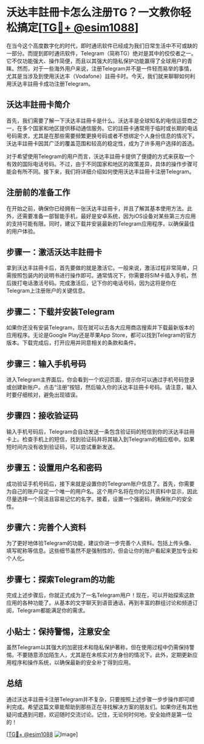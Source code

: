 # 沃达丰註冊卡怎么注册TG？一文教你轻松搞定[[TG💪+ @esim1088](https://t.me/s/esim1088)]

在当今这个高度数字化的时代，即时通讯软件已经成为我们日常生活中不可或缺的一部分。而提到即时通讯软件，Telegram（简称TG）绝对是其中的佼佼者之一。它不仅功能强大、操作简便，而且以其强大的隐私保护功能赢得了全球用户的青睐。然而，对于一些海外用户来说，注册Telegram并不是一件轻而易举的事情，尤其是当涉及到使用沃达丰（Vodafone）註冊卡时。今天，我们就来聊聊如何利用沃达丰註冊卡成功注册Telegram。

## 沃达丰註冊卡简介

首先，我们需要了解一下沃达丰註冊卡是什么。沃达丰是全球知名的电信运营商之一，在多个国家和地区提供移动通信服务。它的註冊卡通常用于临时或长期的电话号码需求，尤其是在那些需要频繁更换号码或者不想绑定个人身份信息的情况下。沃达丰註冊卡因其广泛的覆盖范围和较高的稳定性，成为了许多用户选择的首选。

对于希望使用Telegram的用户而言，沃达丰註冊卡提供了便捷的方式来获取一个有效的国际电话号码。不过，由于不同国家和地区的政策差异，具体的操作步骤可能会有所不同。接下来，我们将详细介绍如何使用沃达丰註冊卡注册Telegram。

## 注册前的准备工作

在开始之前，确保你已经拥有一张沃达丰註冊卡，并且了解其基本使用方法。此外，还需要准备一部智能手机，最好是安卓系统，因为iOS设备对某些第三方应用的支持可能有限。同时，建议下载并安装最新的Telegram应用程序，以确保最佳的用户体验。

## 步骤一：激活沃达丰註冊卡

拿到沃达丰註冊卡后，首先要做的就是激活它。一般来说，激活过程非常简单，只需按照包装内的说明书进行操作即可。通常情况下，你需要将SIM卡插入手机，然后拨打电话激活号码。完成激活后，记下你的电话号码，因为这将是你在Telegram上注册账户的关键信息。

## 步骤二：下载并安装Telegram

如果你还没有安装Telegram，现在就可以去各大应用商店搜索并下载最新版本的应用程序。无论是Google Play还是苹果App Store，都可以找到Telegram的官方版本。下载完成后，打开应用并同意相关的条款和条件。

## 步骤三：输入手机号码

进入Telegram主界面后，你会看到一个欢迎页面，提示你可以通过手机号码登录或创建新账户。点击“注册”按钮，然后输入你的沃达丰註冊卡号码。请注意，输入时要仔细核对，避免出现错误。

## 步骤四：接收验证码

输入手机号码后，Telegram会自动发送一条包含验证码的短信到你的沃达丰註冊卡上。检查手机上的短信，找到验证码并将其输入到Telegram的相应框中。如果短时间内没有收到验证码，可以尝试重新发送。

## 步骤五：设置用户名和密码

成功验证手机号码后，接下来就是设置你的Telegram账户信息了。首先，你需要为自己的账户设定一个唯一的用户名。这个用户名将在你的公共资料中显示，因此尽量选择一个简洁且容易记忆的名字。接着，设置一个强密码，确保账户的安全性。

## 步骤六：完善个人资料

为了更好地体验Telegram的功能，建议你进一步完善个人资料。包括上传头像、填写昵称等信息。这些细节虽然不是强制性的，但会让你的账户看起来更加专业和个人化。

## 步骤七：探索Telegram的功能

完成上述步骤后，你就正式成为了一名Telegram用户！现在，可以开始探索这款应用的各种功能了。从基本的文字聊天到语音通话，再到丰富的群组讨论和频道订阅，Telegram都能满足你的需求。

## 小贴士：保持警惕，注意安全

虽然Telegram以其强大的加密技术和隐私保护著称，但在使用过程中仍需保持警惕。不要随意添加陌生人，尤其是在未核实对方身份的情况下。此外，定期更新应用程序和操作系统，以确保最新的安全补丁得到应用。

## 总结

通过沃达丰註冊卡注册Telegram并不复杂，只要按照上述步骤一步步操作即可顺利完成。希望这篇文章能帮助到那些正在寻找解决方案的朋友们。如果你还有其他疑问或遇到问题，欢迎随时交流讨论。记住，无论何时何地，安全始终是第一位的！

[[TG💪+ @esim1088](https://t.me/s/esim1088) ![Image](https://i.postimg.cc/4NQfJmqS/Snipaste-2025-05-13-00-14-12.png)]